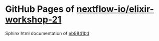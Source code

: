 GitHub Pages of [nextflow-io/elixir-workshop-21](https://github.com/nextflow-io/elixir-workshop-21.git)
===
Sphinx html documentation of [eb9841bd](https://github.com/nextflow-io/elixir-workshop-21/tree/eb9841bd4ab1534207d33d960fb6deba2f1a945d)
